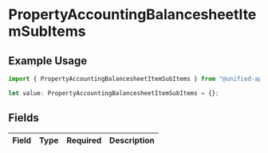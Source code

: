 # PropertyAccountingBalancesheetItemSubItems

## Example Usage

```typescript
import { PropertyAccountingBalancesheetItemSubItems } from "@unified-api/typescript-sdk/sdk/models/shared";

let value: PropertyAccountingBalancesheetItemSubItems = {};
```

## Fields

| Field       | Type        | Required    | Description |
| ----------- | ----------- | ----------- | ----------- |